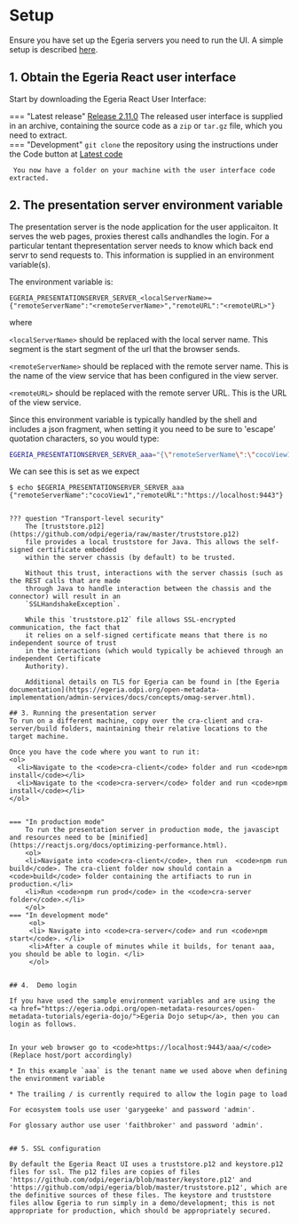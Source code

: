 <!-- SPDX-License-Identifier: CC-BY-4.0 -->
<!-- Copyright Contributors to the ODPi Egeria project. -->

# Setup

Ensure you have set up the Egeria servers you need to run the UI. A simple setup is described [here](./prereqs.md).   

## 1. Obtain the Egeria React user interface

Start by downloading the Egeria React User Interface:

=== "Latest release"
    <a href="https://github.com/odpi/egeria-react-ui/releases/tag/2.11.0" target="_blank">Release 2.11.0</a>
    The released user interface is supplied in an archive, containing the source code as a <code>zip</code> or <code>tar.gz</code> file, which you need to extract.   
=== "Development"
     <code>git clone</code> the repository using the instructions under the Code button at <a href="https://github.com/odpi/egeria-react-ui" target="_blank">Latest code </a>

     You now have a folder on your machine with the user interface code extracted.

## 2. The presentation server environment variable

The presentation server is the node application for the user applicaiton. It serves the web pages, proxies therest calls andhandles the login.
For a particular tentant thepresentation server needs to know which back end servr to send requests to. This information is supplied in an
environment variable(s).     

The environment variable is: 

<code>EGERIA_PRESENTATIONSERVER_SERVER_\<localServerName\>={"remoteServerName":"\<remoteServerName\>","remoteURL":"\<remoteURL\>"}</code>

where

<code><localServerName\></code> should be replaced with the local server name. This segment is the start segment of the url that the browser sends.

<code><remoteServerName\></code> should be replaced with the remote server name. This is the name of the view service that has been configured in the view server.

<code><remoteURL\></code> should be replaced with the remote server URL. This is the URL of the view service.

Since this environment variable is typically handled by the shell and includes a json fragment, when setting it you need to be sure
to 'escape' quotation characters, so you would type:

```bash
EGERIA_PRESENTATIONSERVER_SERVER_aaa="{\"remoteServerName\":\"cocoView1\",\"remoteURL\":\"https://localhost:9443\"}"
```
We can see this is set as we expect
```
$ echo $EGERIA_PRESENTATIONSERVER_SERVER_aaa
{"remoteServerName":"cocoView1","remoteURL":"https://localhost:9443"}


??? question "Transport-level security"
    The [truststore.p12](https://github.com/odpi/egeria/raw/master/truststore.p12)
    file provides a local truststore for Java. This allows the self-signed certificate embedded
    within the server chassis (by default) to be trusted.

    Without this trust, interactions with the server chassis (such as the REST calls that are made
    through Java to handle interaction between the chassis and the connector) will result in an
    `SSLHandshakeException`.

    While this `truststore.p12` file allows SSL-encrypted communication, the fact that
    it relies on a self-signed certificate means that there is no independent source of trust
    in the interactions (which would typically be achieved through an independent Certificate
    Authority).

    Additional details on TLS for Egeria can be found in [the Egeria documentation](https://egeria.odpi.org/open-metadata-implementation/admin-services/docs/concepts/omag-server.html).

## 3. Running the presentation server 
To run on a different machine, copy over the cra-client and cra-server/build folders, maintaining their relative locations to the target machine.

Once you have the code where you want to run it:
<ol>
  <li>Navigate to the <code>cra-client</code> folder and run <code>npm install</code></li>
  <li>Navigate to the <code>cra-server</code> folder and run <code>npm install</code></li>
</ol>


=== "In production mode"
    To run the presentation server in production mode, the javascipt and resources need to be [minified](https://reactjs.org/docs/optimizing-performance.html).
    <ol> 
    <li>Navigate into <code>cra-client</code>, then run  <code>npm run build</code>. The cra-client folder now should contain a <code>build</code> folder containing the artifiacts to run in production.</li>  
    <li>Run <code>npm run prod</code> in the <code>cra-server folder</code>.</li>
    </ol>
=== "In development mode"
     <ol> 
     <li> Navigate into <code>cra-server</code> and run <code>npm start</code>. </li>
     <li>After a couple of minutes while it builds, for tenant aaa, you should be able to login. </li>
     </ol>


## 4.  Demo login 

If you have used the sample environment variables and are using the  <a href="https://egeria.odpi.org/open-metadata-resources/open-metadata-tutorials/egeria-dojo/">Egeria Dojo setup</a>, then you can login as follows.  


In your web browser go to <code>https://localhost:9443/aaa/</code>  (Replace host/port accordingly)

* In this example `aaa` is the tenant name we used above when defining the environment variable

* The trailing / is currently required to allow the login page to load

For ecosystem tools use user 'garygeeke' and password 'admin'.

For glossary author use user 'faithbroker' and password 'admin'.


## 5. SSL configuration

By default the Egeria React UI uses a truststore.p12 and keystore.p12 files for ssl. The p12 files are copies of files 'https://github.com/odpi/egeria/blob/master/keystore.p12' and 'https://github.com/odpi/egeria/blob/master/truststore.p12', which are the definitive sources of these files. The keystore and truststore files allow Egeria to run simply in a demo/development; this is not appropriate for production, which should be appropriately secured.     

